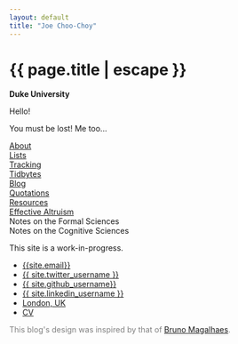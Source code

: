 ```yaml
---
layout: default
title: "Joe Choo-Choy"
---
```


<h1 class="mt-5" itemprop="name headline">{{ page.title | escape }}</h1>

<p class="lead mb-4"><b>Duke University</b></p>

<!--<script language="javascript" src="change_image.js"></script>-->

<div class="row">
  <div class="col-3">
    <!-- <img src="{{site.photo_1}}" class="img-fluid rounded float-left" alt="countenance" id="imgClickAndChange" onclick="changeImage()"/> -->
    <script src="/javascript/random.js" type="text/javascript"></script>
  </div>
  <div class="col">
    <p>
    Hello!
    </p>
    <p>
      You must be lost! Me too...
    </p>
    <p>
    <a href="{{ site.about_permalink }}">About</a><br>
    <a href="{{ site.lists_permalink }}">Lists</a><br>
    <a href="{{ site.tracking_permalink }}">Tracking</a><br>
    <a href="{{ site.tidbytes_permalink }}">Tidbytes</a><br>
    <a href="{{ site.blog_permalink }}">Blog</a><br>
    <a href="{{ site.quotations_permalink }}">Quotations</a><br>
    <a href="{{ site.resources_permalink }}">Resources</a><br>
    <a href="https://www.effectivealtruism.org/">Effective Altruism</a><br>
    Notes on the Formal Sciences<br>
    Notes on the Cognitive Sciences
    </p>
    <p>
      This site is a work-in-progress.
    </p>
  </div>
</div>

<ul class="nav mt-3">
  <li class="nav-item">
    <a class="btn btn-link" href="mailto:{{ site.email }}?subject=Hello" class="btn btn-link"><i class="fas fa-envelope" title="Email"></i> {{site.email}}</a>
  </li>
  <li class="nav-item">
    <a class="btn btn-link" href="https://twitter.com/{{ site.twitter_username }}" class="btn btn-link"><i class="fab fa-fw fa-twitter-square" ></i> {{ site.twitter_username }} </a>
  </li>
  <li class="nav-item">
    <a class="btn btn-link" href="https://github.com/{{ site.github_username }}" class="btn btn-link"><i class="fab fa-fw fa-github" ></i>{{ site.github_username}}</a>
  </li>
  <li class="nav-item">
    <a class="btn btn-link" href="https://www.linkedin.com/in/{{ site.linkedin_username }}" class="btn btn-link"><i class="fab fa-linkedin" ></i> {{ site.linkedin_username }}</a>
  </li>
  <li class="nav-item">
    <a class="nav-link btn btn-link" href="https://en.wikipedia.org/wiki/Durham,_North_Carolina"><i class="fa fa-home"  title="Home"></i> London, UK</a>
  </li>
  <li class="nav-item">
    <a class="btn btn-link" href="{{ site.resume }}"><i class="far fa-user-circle"  title="resume"></i> CV</a>
  </li>
</ul>

<!--
<div class="noprint">
<h4 class="mt-5 mb-3">Posts</h4>

<p>
  <table class="mt-3">
  {% for post in site.posts %}
      <tr>
      <td class="align-top">
        {%- assign date_format = site.minima.date_format | default: "%Y" -%}
        {{ post.date | date: date_format }}
      </td>
      <td><span style="display:inline-block; width:0.3cm;"></span></td>
      <td class="align-top">
      <a href="{{ post.url }}">{{ post.title }}</a>
      </td>
      </tr>
  {% endfor %}
  </table>
</p>
-->

<p size="4" style="color:grey">This blog's design was inspired by that of <a href="https://brunomaga.github.io/">Bruno Magalhaes</a>.</p>
